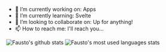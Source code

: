 - 🔭 I’m currently working on: Apps
- 🌱 I’m currently learning: Svelte
- 👯 I’m looking to collaborate on: Up for anything!
- 📫 How to reach me: I'll reach you...


<img src="https://github-readme-stats.vercel.app/api?username=faustodc&count_private=true&show_icons=true&theme=maroongold&include_all_commits=true" alt="Fausto's github stats" />
<img src="https://github-readme-stats.vercel.app/api/top-langs/?username=faustodc&count_private=true&theme=maroongold&include_all_commits=true" alt="Fausto's most used languages stats" />

<!--
**faustodc/faustodc** is a ✨ _special_ ✨ repository because its `README.md` (this file) appears on your GitHub profile.

Here are some ideas to get you started:

- 🔭 I’m currently working on ...
- 🌱 I’m currently learning ...
- 👯 I’m looking to collaborate on ...
- 🤔 I’m looking for help with ...
- 💬 Ask me about ...
- 📫 How to reach me: ...
- 😄 Pronouns: ...
- ⚡ Fun fact: ...
-->
